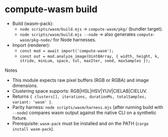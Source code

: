# compute-wasm build

- Build (wasm-pack):
  - `node scripts/wasm/build.mjs` → `compute-wasm/pkg/` (bundler target).
  - `node scripts/wasm/build.mjs --node` → also generates `compute-wasm/pkg-node/` for Node harnesses.
- Import (renderer):
  - `const mod = await import('compute-wasm');`
  - `const out = mod.analyze_image(Uint8Array, { width, height, k, stride, minLum, space, tol, maxIter, seed, maxSamples });`

Notes
- This module expects raw pixel buffers (RGB or RGBA) and image dimensions.
- Clustering space supports: RGB|HSL|HSV|YUV|CIELAB|CIELUV.
- Returns `{ clusters[], iterations, durationMs, totalSamples, variant: 'wasm' }`.
- Parity harness: `node scripts/wasm/harness.mjs` (after running build with `--node`) compares wasm output against the native CLI on a synthetic fixture.
- Prerequisite: `wasm-pack` must be installed and on the PATH (`cargo install wasm-pack`).
